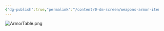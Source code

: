 ```yaml
---
{"dg-publish":true,"permalink":"/content/0-dm-screen/weapons-armor-items-spells/armor/"}
---
```


![ArmorTable.png](/img/user/z_Assets/Screenshots/ArmorTable.png)